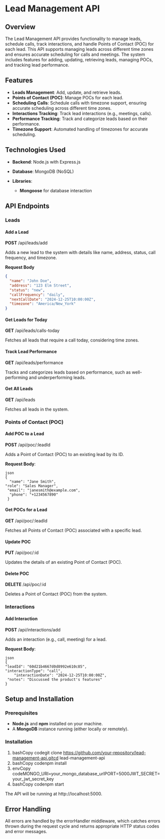 # Lead Management API

## Overview

The Lead Management API provides functionality to manage leads, schedule calls, track interactions, and handle Points of Contact (POC) for each lead. This API supports managing leads across different time zones and ensures accurate scheduling for calls and meetings. The system includes features for adding, updating, retrieving leads, managing POCs, and tracking lead performance.

## Features

- **Leads Management**: Add, update, and retrieve leads.
- **Points of Contact (POC)**: Manage POCs for each lead.
- **Scheduling Calls**: Schedule calls with timezone support, ensuring accurate scheduling across different time zones.
- **Interactions Tracking**: Track lead interactions (e.g., meetings, calls).
- **Performance Tracking**: Track and categorize leads based on their performance.
- **Timezone Support**: Automated handling of timezones for accurate scheduling.

## Technologies Used

- **Backend**: Node.js with Express.js
- **Database**: MongoDB (NoSQL)
- **Libraries**:

  - **Mongoose** for database interaction

## API Endpoints

### Leads

#### Add a Lead

**POST** /api/leads/add

Adds a new lead to the system with details like name, address, status, call frequency, and timezone.

**Request Body**

```json
{
  "name": "John Doe",
  "address": "123 Elm Street",
  "status": "new",
  "callFrequency": "daily",
  "nextCallDate": "2024-12-25T10:00:00Z",
  "timezone": "America/New_York"
}
```

#### Get Leads for Today

**GET** /api/leads/calls-today

Fetches all leads that require a call today, considering time zones.

#### Track Lead Performance

**GET** /api/leads/performance

Tracks and categorizes leads based on performance, such as well-performing and underperforming leads.

#### Get All Leads

**GET** /api/leads

Fetches all leads in the system.

### Points of Contact (POC)

#### Add POC to a Lead

**POST** /api/poc/:leadId

Adds a Point of Contact (POC) to an existing lead by its ID.

**Request Body**:
```
json
{  
  "name": "Jane Smith",    
"role": "Sales Manager",   
 "email": "janesmith@example.com",  
  "phone": "+1234567890" 
 }
 ```

#### Get POCs for a Lead

**GET** /api/poc/:leadId

Fetches all Points of Contact (POC) associated with a specific lead.

#### Update POC

**PUT** /api/poc/:id

Updates the details of an existing Point of Contact (POC).

#### Delete POC

**DELETE** /api/poc/:id

Deletes a Point of Contact (POC) from the system.

### Interactions

#### Add Interaction

**POST** /api/interactions/add

Adds an interaction (e.g., call, meeting) for a lead.

**Request Body**:

```
json
{    
"leadId": "60d21b4667d0d8992e610c85",    
"interactionType": "call",
    "interactionDate": "2024-12-25T10:00:00Z",   
 "notes": "Discussed the product's features"  
}
 ```

## Setup and Installation

### Prerequisites

- **Node.js** and **npm** installed on your machine.
- A **MongoDB** instance running (either locally or remotely).

### Installation

1.  bashCopy codegit clone https://github.com/your-repository/lead-management-api.gitcd lead-management-api
2.  bashCopy codenpm install
3.  envCopy codeMONGO_URI=your_mongo_database_urlPORT=5000JWT_SECRET=your_jwt_secret_key
4.  bashCopy codenpm start

The API will be running at http://localhost:5000.



## Error Handling

All errors are handled by the errorHandler middleware, which catches errors thrown during the request cycle and returns appropriate HTTP status codes and error messages.
